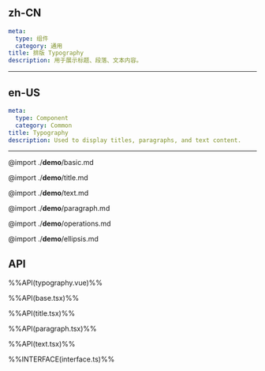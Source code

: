 ## zh-CN
```yaml
meta:
  type: 组件
  category: 通用
title: 排版 Typography
description: 用于展示标题、段落、文本内容。
```
---
## en-US
```yaml
meta:
  type: Component
  category: Common
title: Typography
description: Used to display titles, paragraphs, and text content.
```
---

@import ./__demo__/basic.md

@import ./__demo__/title.md

@import ./__demo__/text.md

@import ./__demo__/paragraph.md

@import ./__demo__/operations.md

@import ./__demo__/ellipsis.md

## API

%%API(typography.vue)%%

%%API(base.tsx)%%

%%API(title.tsx)%%

%%API(paragraph.tsx)%%

%%API(text.tsx)%%

%%INTERFACE(interface.ts)%%
